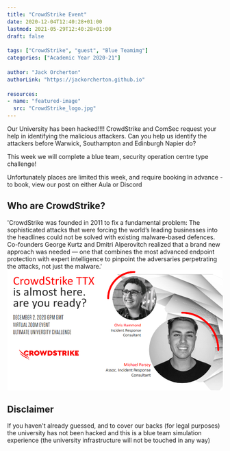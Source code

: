 ```yaml
---
title: "CrowdStrike Event"
date: 2020-12-04T12:40:28+01:00
lastmod: 2021-05-29T12:40:28+01:00
draft: false

tags: ["CrowdStrike", "guest", "Blue Teamimg"]
categories: ["Academic Year 2020-21"]

author: "Jack Orcherton"
authorLink: "https://jackorcherton.github.io"

resources:
- name: "featured-image"
  src: "CrowdStrike_logo.jpg"
---
```


Our University has been hacked!!!!
CrowdStrike and ComSec request your help in identifying the malicious attackers. Can you help us identify the attackers before Warwick, Southampton and Edinburgh Napier do?

This week we will complete a blue team, security operation centre type challenge!

Unfortunately places are limited this week, and require booking in advance - to book, view our post on either Aula or Discord

## Who are CrowdStrike? 
'CrowdStrike was founded in 2011 to fix a fundamental problem: The sophisticated attacks that were forcing the world’s leading businesses into the headlines could not be solved with existing malware-based defences. Co-founders George Kurtz and Dmitri Alperovitch realized that a brand new approach was needed — one that combines the most advanced endpoint protection with expert intelligence to pinpoint the adversaries perpetrating the attacks, not just the malware.'
![CrowdStrike Flyer](CrowdStrike_ad.png)

## Disclaimer
If you haven't already guessed, and to cover our backs (for legal purposes) the university has not been hacked and this is a blue team simulation experience (the university infrastructure will not be touched in any way)
